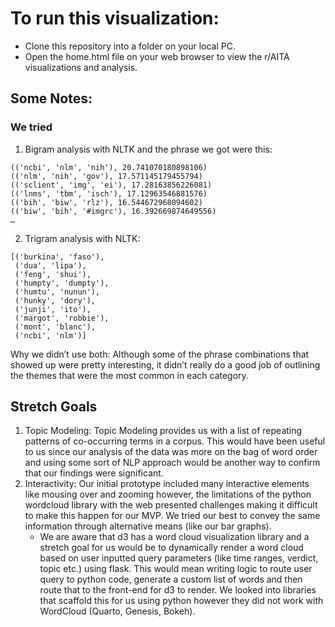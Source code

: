 # To run this visualization:
- Clone this repository into a folder on your local PC.
- Open the home.html file on your web browser to view the r/AITA visualizations and analysis.

## Some Notes:
### We tried
1. Bigram analysis with NLTK and the phrase we got were this:
```
(('ncbi', 'nlm', 'nih'), 20.741070180898106)
(('nlm', 'nih', 'gov'), 17.571145179455794)
(('sclient', 'img', 'ei'), 17.28163856226081)
(('lnms', 'tbm', 'isch'), 17.12963546881576)
(('bih', 'biw', 'rlz'), 16.544672968094602)
(('biw', 'bih', '#imgrc'), 16.392669874649556)
…
```
2. Trigram analysis with NLTK:
```
[('burkina', 'faso'),
 ('dua', 'lipa'),
 ('feng', 'shui'),
 ('humpty', 'dumpty'),
 ('humtu', 'nunun'),
 ('hunky', 'dory'),
 ('junji', 'ito'),
 ('margot', 'robbie'),
 ('mont', 'blanc'),
 ('ncbi', 'nlm')]
```
Why we didn’t use both:  Although some of the phrase combinations that showed up were pretty interesting, it didn’t really do a good job of outlining the themes that were the most common in each category.

## Stretch Goals
1. Topic Modeling: Topic Modeling provides us with a list of repeating patterns of co-occurring terms in a corpus. This would have been useful to us since our analysis of the data was more on the bag of word order and using some sort of NLP approach would be another way to confirm that our findings were significant. 
2. Interactivity: Our initial prototype included many interactive elements like mousing over and zooming however, the limitations of the python wordcloud library with the web presented challenges making it difficult to make this happen for our MVP. We tried our best to convey the same information through alternative means (like our bar graphs). 
    - We are aware that d3 has a word cloud visualization library and a stretch goal for us would be to dynamically render a word cloud based on user inputted query parameters (like time ranges, verdict, topic etc.) using flask. This would mean writing logic to route user query to python code, generate a custom list of words and then route that to the front-end for d3 to render. We looked into libraries that scaffold this for us using python however they did not work with WordCloud (Quarto, Genesis, Bokeh). 
